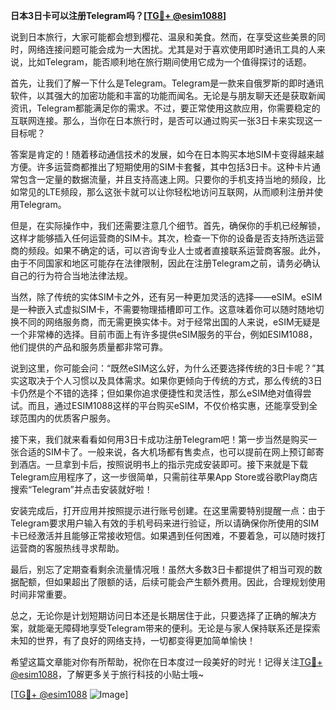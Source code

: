 **日本3日卡可以注册Telegram吗？[[TG💪+ @esim1088](https://t.me/s/esim1088)]**

说到日本旅行，大家可能都会想到樱花、温泉和美食。然而，在享受这些美景的同时，网络连接问题可能会成为一大困扰。尤其是对于喜欢使用即时通讯工具的人来说，比如Telegram，能否顺利地在旅行期间使用它成为一个值得探讨的话题。

首先，让我们了解一下什么是Telegram。Telegram是一款来自俄罗斯的即时通讯软件，以其强大的加密功能和丰富的功能而闻名。无论是与朋友聊天还是获取新闻资讯，Telegram都能满足你的需求。不过，要正常使用这款应用，你需要稳定的互联网连接。那么，当你在日本旅行时，是否可以通过购买一张3日卡来实现这一目标呢？

答案是肯定的！随着移动通信技术的发展，如今在日本购买本地SIM卡变得越来越方便。许多运营商都推出了短期使用的SIM卡套餐，其中包括3日卡。这种卡片通常包含一定量的数据流量，并且支持高速上网。只要你的手机支持当地的频段，比如常见的LTE频段，那么这张卡就可以让你轻松地访问互联网，从而顺利注册并使用Telegram。

但是，在实际操作中，我们还需要注意几个细节。首先，确保你的手机已经解锁，这样才能够插入任何运营商的SIM卡。其次，检查一下你的设备是否支持所选运营商的频段。如果不确定的话，可以咨询专业人士或者直接联系运营商客服。此外，由于不同国家和地区可能存在法律限制，因此在注册Telegram之前，请务必确认自己的行为符合当地法律法规。

当然，除了传统的实体SIM卡之外，还有另一种更加灵活的选择——eSIM。eSIM是一种嵌入式虚拟SIM卡，不需要物理插槽即可工作。这意味着你可以随时随地切换不同的网络服务商，而无需更换实体卡。对于经常出国的人来说，eSIM无疑是一个非常棒的选择。目前市面上有许多提供eSIM服务的平台，例如ESIM1088，他们提供的产品和服务质量都非常可靠。

说到这里，你可能会问：“既然eSIM这么好，为什么还要选择传统的3日卡呢？”其实这取决于个人习惯以及具体需求。如果你更倾向于传统的方式，那么传统的3日卡仍然是个不错的选择；但如果你追求便捷性和灵活性，那么eSIM绝对值得尝试。而且，通过ESIM1088这样的平台购买eSIM，不仅价格实惠，还能享受到全球范围内的优质客户服务。

接下来，我们就来看看如何用3日卡成功注册Telegram吧！第一步当然是购买一张合适的SIM卡了。一般来说，各大机场都有售卖点，也可以提前在网上预订邮寄到酒店。一旦拿到卡后，按照说明书上的指示完成安装即可。接下来就是下载Telegram应用程序了，这一步很简单，只需前往苹果App Store或谷歌Play商店搜索“Telegram”并点击安装就好啦！

安装完成后，打开应用并按照提示进行账号创建。在这里需要特别提醒一点：由于Telegram要求用户输入有效的手机号码来进行验证，所以请确保你所使用的SIM卡已经激活并且能够正常接收短信。如果遇到任何困难，不要着急，可以随时拨打运营商的客服热线寻求帮助。

最后，别忘了定期查看剩余流量情况哦！虽然大多数3日卡都提供了相当可观的数据配额，但如果超出了限额的话，后续可能会产生额外费用。因此，合理规划使用时间非常重要。

总之，无论你是计划短期访问日本还是长期居住于此，只要选择了正确的解决方案，就能毫无障碍地享受Telegram带来的便利。无论是与家人保持联系还是探索未知的世界，有了良好的网络支持，一切都变得更加简单愉快！

希望这篇文章能对你有所帮助，祝你在日本度过一段美好的时光！记得关注[TG💪+ @esim1088](https://t.me/s/esim1088)，了解更多关于旅行科技的小贴士哦~

[[TG💪+ @esim1088](https://t.me/s/esim1088) ![Image](https://i.postimg.cc/4NQfJmqS/Snipaste-2025-05-13-00-14-12.png)]